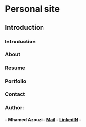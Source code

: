 # Personal site
## Introduction
### Introduction

### About

### Resume

### Portfolio

### Contact

### Author:

#### - Mhamed Azouzi - [Mail](mailto:azouzimhamed@gmail.com "Gmail") - [LinkedIN]( https://www.linkedin.com/in/mhamedazouzi/ "Linkedin") -